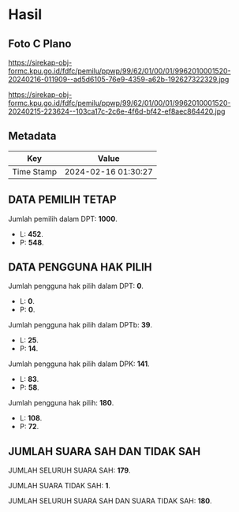 # Hasil

## Foto C Plano

https://sirekap-obj-formc.kpu.go.id/fdfc/pemilu/ppwp/99/62/01/00/01/9962010001520-20240216-011909--ad5d6105-76e9-4359-a62b-192627322329.jpg

https://sirekap-obj-formc.kpu.go.id/fdfc/pemilu/ppwp/99/62/01/00/01/9962010001520-20240215-223624--103ca17c-2c6e-4f6d-bf42-ef8aec864420.jpg


## Metadata

| Key        | Value               |
| ---------- | ------------------- |
| Time Stamp | 2024-02-16 01:30:27 |


## DATA PEMILIH TETAP

Jumlah pemilih dalam DPT: **1000**.
 * L: **452**.
 * P: **548**.

## DATA PENGGUNA HAK PILIH

Jumlah pengguna hak pilih dalam DPT: **0**.
 * L: **0**.
 * P: **0**.

Jumlah pengguna hak pilih dalam DPTb: **39**.
 * L: **25**.
 * P: **14**.

Jumlah pengguna hak pilih dalam DPK: **141**.
 * L: **83**.
 * P: **58**.

Jumlah pengguna hak pilih: **180**.
 * L: **108**.
 * P: **72**.

## JUMLAH SUARA SAH DAN TIDAK SAH

JUMLAH SELURUH SUARA SAH: **179**.

JUMLAH SUARA TIDAK SAH: **1**.

JUMLAH SELURUH SUARA SAH DAN SUARA TIDAK SAH: **180**.


